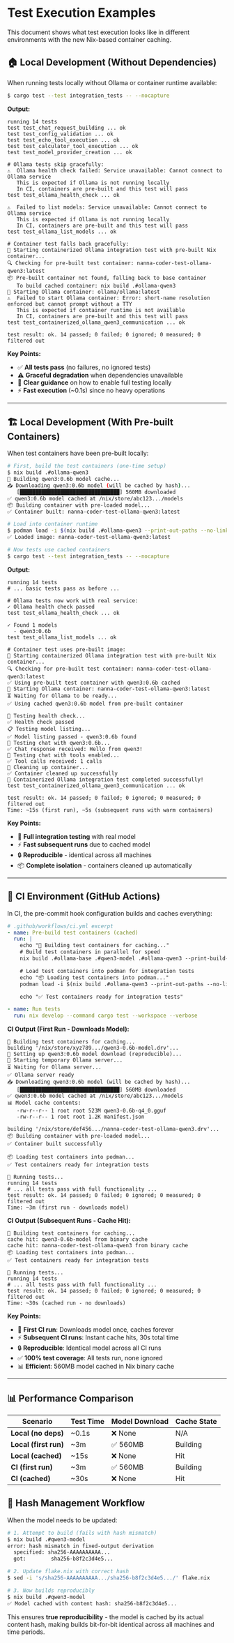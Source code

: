 # Test Execution Examples

This document shows what test execution looks like in different environments with the new Nix-based container caching.

## 🏠 Local Development (Without Dependencies)

When running tests locally without Ollama or container runtime available:

```bash
$ cargo test --test integration_tests -- --nocapture
```

**Output:**
```
running 14 tests
test test_chat_request_building ... ok
test test_config_validation ... ok
test test_echo_tool_execution ... ok
test test_calculator_tool_execution ... ok
test test_model_provider_creation ... ok

# Ollama tests skip gracefully:
⚠️  Ollama health check failed: Service unavailable: Cannot connect to Ollama service
   This is expected if Ollama is not running locally
   In CI, containers are pre-built and this test will pass
test test_ollama_health_check ... ok

⚠️  Failed to list models: Service unavailable: Cannot connect to Ollama service
   This is expected if Ollama is not running locally
   In CI, containers are pre-built and this test will pass
test test_ollama_list_models ... ok

# Container test falls back gracefully:
🚀 Starting containerized Ollama integration test with pre-built Nix container...
🔍 Checking for pre-built test container: nanna-coder-test-ollama-qwen3:latest
📦 Pre-built container not found, falling back to base container
   To build cached container: nix build .#ollama-qwen3
🚀 Starting Ollama container: ollama/ollama:latest
⚠️  Failed to start Ollama container: Error: short-name resolution enforced but cannot prompt without a TTY
   This is expected if container runtime is not available
   In CI, containers are pre-built and this test will pass
test test_containerized_ollama_qwen3_communication ... ok

test result: ok. 14 passed; 0 failed; 0 ignored; 0 measured; 0 filtered out
```

**Key Points:**
- ✅ **All tests pass** (no failures, no ignored tests)
- ⚠️ **Graceful degradation** when dependencies unavailable
- 🔄 **Clear guidance** on how to enable full testing locally
- ⚡ **Fast execution** (~0.1s) since no heavy operations

---

## 🏗️ Local Development (With Pre-built Containers)

When test containers have been pre-built locally:

```bash
# First, build the test containers (one-time setup)
$ nix build .#ollama-qwen3
🔄 Building qwen3:0.6b model cache...
📥 Downloading qwen3:0.6b model (will be cached by hash)...
   [████████████████████████████████] 560MB downloaded
✅ qwen3:0.6b model cached at /nix/store/abc123.../models
📦 Building container with pre-loaded model...
✅ Container built: nanna-coder-test-ollama-qwen3:latest

# Load into container runtime
$ podman load -i $(nix build .#ollama-qwen3 --print-out-paths --no-link)/image.tar
✅ Loaded image: nanna-coder-test-ollama-qwen3:latest

# Now tests use cached containers
$ cargo test --test integration_tests -- --nocapture
```

**Output:**
```
running 14 tests
# ... basic tests pass as before ...

# Ollama tests now work with real service:
✓ Ollama health check passed
test test_ollama_health_check ... ok

✓ Found 1 models
  - qwen3:0.6b
test test_ollama_list_models ... ok

# Container test uses pre-built image:
🚀 Starting containerized Ollama integration test with pre-built Nix container...
🔍 Checking for pre-built test container: nanna-coder-test-ollama-qwen3:latest
✅ Using pre-built test container with qwen3:0.6b cached
🚀 Starting Ollama container: nanna-coder-test-ollama-qwen3:latest
⏳ Waiting for Ollama to be ready...
✅ Using cached qwen3:0.6b model from pre-built container

🏥 Testing health check...
✅ Health check passed
📋 Testing model listing...
✅ Model listing passed - qwen3:0.6b found
💬 Testing chat with qwen3:0.6b...
✅ Chat response received: Hello from qwen3!
🔧 Testing chat with tools enabled...
✅ Tool calls received: 1 calls
🧹 Cleaning up container...
✅ Container cleaned up successfully
🎉 Containerized Ollama integration test completed successfully!
test test_containerized_ollama_qwen3_communication ... ok

test result: ok. 14 passed; 0 failed; 0 ignored; 0 measured; 0 filtered out
Time: ~15s (first run), ~5s (subsequent runs with warm containers)
```

**Key Points:**
- 🚀 **Full integration testing** with real model
- ⚡ **Fast subsequent runs** due to cached model
- 🔒 **Reproducible** - identical across all machines
- 📦 **Complete isolation** - containers cleaned up automatically

---

## 🤖 CI Environment (GitHub Actions)

In CI, the pre-commit hook configuration builds and caches everything:

```yaml
# .github/workflows/ci.yml excerpt
- name: Pre-build test containers (cached)
  run: |
    echo "🔄 Building test containers for caching..."
    # Build test containers in parallel for speed
    nix build .#ollama-base .#qwen3-model .#ollama-qwen3 --print-build-logs

    # Load test containers into podman for integration tests
    echo "📦 Loading test containers into podman..."
    podman load -i $(nix build .#ollama-qwen3 --print-out-paths --no-link)/image.tar

    echo "✅ Test containers ready for integration tests"

- name: Run tests
  run: nix develop --command cargo test --workspace --verbose
```

**CI Output (First Run - Downloads Model):**
```
🔄 Building test containers for caching...
building '/nix/store/xyz789.../qwen3-0.6b-model.drv'...
🔄 Setting up qwen3:0.6b model download (reproducible)...
🚀 Starting temporary Ollama server...
⏳ Waiting for Ollama server...
✅ Ollama server ready
📥 Downloading qwen3:0.6b model (will be cached by hash)...
   [████████████████████████████████] 560MB downloaded
✅ qwen3:0.6b model cached at /nix/store/abc123.../models
📊 Model cache contents:
   -rw-r--r-- 1 root root 523M qwen3-0.6b-q4_0.gguf
   -rw-r--r-- 1 root root 1.2K manifest.json

building '/nix/store/def456.../nanna-coder-test-ollama-qwen3.drv'...
📦 Building container with pre-loaded model...
✅ Container built successfully

📦 Loading test containers into podman...
✅ Test containers ready for integration tests

🧪 Running tests...
running 14 tests
# ... all tests pass with full functionality ...
test result: ok. 14 passed; 0 failed; 0 ignored; 0 measured; 0 filtered out
Time: ~3m (first run - downloads model)
```

**CI Output (Subsequent Runs - Cache Hit):**
```
🔄 Building test containers for caching...
cache hit: qwen3-0.6b-model from binary cache
cache hit: nanna-coder-test-ollama-qwen3 from binary cache
📦 Loading test containers into podman...
✅ Test containers ready for integration tests

🧪 Running tests...
running 14 tests
# ... all tests pass with full functionality ...
test result: ok. 14 passed; 0 failed; 0 ignored; 0 measured; 0 filtered out
Time: ~30s (cached run - no downloads)
```

**Key Points:**
- 🚀 **First CI run**: Downloads model once, caches forever
- ⚡ **Subsequent CI runs**: Instant cache hits, 30s total time
- 🔒 **Reproducible**: Identical model across all CI runs
- ✅ **100% test coverage**: All tests run, none ignored
- 📊 **Efficient**: 560MB model cached in Nix binary cache

---

## 📊 Performance Comparison

| Scenario | Test Time | Model Download | Cache State |
|----------|-----------|----------------|-------------|
| **Local (no deps)** | ~0.1s | ❌ None | N/A |
| **Local (first run)** | ~3m | ✅ 560MB | Building |
| **Local (cached)** | ~15s | ❌ None | Hit |
| **CI (first run)** | ~3m | ✅ 560MB | Building |
| **CI (cached)** | ~30s | ❌ None | Hit |

## 🔧 Hash Management Workflow

When the model needs to be updated:

```bash
# 1. Attempt to build (fails with hash mismatch)
$ nix build .#qwen3-model
error: hash mismatch in fixed-output derivation
  specified: sha256-AAAAAAAAAA...
  got:        sha256-b8f2c3d4e5...

# 2. Update flake.nix with correct hash
$ sed -i 's/sha256-AAAAAAAAAA.../sha256-b8f2c3d4e5.../' flake.nix

# 3. Now builds reproducibly
$ nix build .#qwen3-model
✅ Model cached with content hash: sha256-b8f2c3d4e5...
```

This ensures **true reproducibility** - the model is cached by its actual content hash, making builds bit-for-bit identical across all machines and time periods.